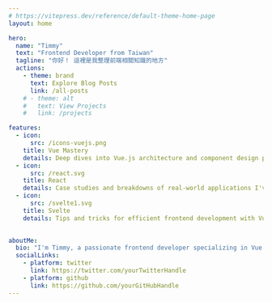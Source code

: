 ```yaml
---
# https://vitepress.dev/reference/default-theme-home-page
layout: home

hero:
  name: "Timmy"
  text: "Frontend Developer from Taiwan"
  tagline: "你好！ 這裡是我整理前端相關知識的地方"
  actions:
    - theme: brand
      text: Explore Blog Posts
      link: /all-posts
    # - theme: alt
    #   text: View Projects
    #   link: /projects

features:
  - icon: 
      src: /icons-vuejs.png
    title: Vue Mastery
    details: Deep dives into Vue.js architecture and component design patterns.
  - icon: 
      src: /react.svg 
    title: React
    details: Case studies and breakdowns of real-world applications I've built with Vue.
  - icon:
      src: /svelte1.svg
    title: Svelte
    details: Tips and tricks for efficient frontend development with Vue.js.
  

aboutMe:
  bio: "I'm Timmy, a passionate frontend developer specializing in Vue.js. Follow my journey on Twitter or GitHub."
  socialLinks:
    - platform: twitter
      link: https://twitter.com/yourTwitterHandle
    - platform: github
      link: https://github.com/yourGitHubHandle
---
```


